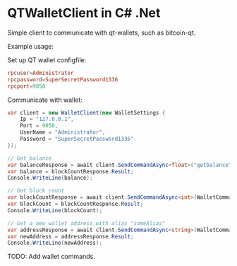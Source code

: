 # QTWalletClient in C# .Net
Simple client to communicate with qt-wallets, such as bitcoin-qt.

Example usage:

Set up QT wallet configfile:
```conf
rpcuser=Administrator
rpcpassword=SuperSecretPassword1336
rpcport=9050   
```

Communicate with wallet:
```C#
var client = new WalletClient(new WalletSettings {
    Ip = "127.0.0.1",
    Port = 9050,
    UserName = "Administrator",
    Password = "SuperSecretPassword1336"
});

// Get balance
var balanceResponse = await client.SendCommandAsync<float>("getbalance");
var balance = blockCountResponse.Result;
Console.WriteLine(balance);

// Get block count
var blockCountResponse = await client.SendCommandAsync<int>(WalletCommands.GetBlockCount);
var blockCount = blockCountResponse.Result;
Console.WriteLine(blockCount);

// Get a new wallet address with alias "someAlias"
var addressResponse = await client.SendCommandAsync<string>(WalletCommands.GetNewAddress, "someAlias");
var newAddress = addressResponse.Result;
Console.WriteLine(newAddress);
```

TODO:
Add wallet commands.
